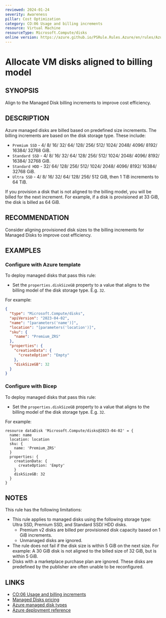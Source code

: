 ```yaml
---
reviewed: 2024-01-24
severity: Awareness
pillar: Cost Optimization
category: CO:06 Usage and billing increments
resource: Virtual Machine
resourceType: Microsoft.Compute/disks
online version: https://azure.github.io/PSRule.Rules.Azure/en/rules/Azure.VM.DiskSizeAlignment/
---
```


# Allocate VM disks aligned to billing model

## SYNOPSIS

Align to the Managed Disk billing increments to improve cost efficiency.

## DESCRIPTION

Azure managed disks are billed based on predefined size increments.
The billing increments are based on the disk storage type.
These include:

- `Premium SSD` - 4/ 8/ 16/ 32/ 64/ 128/ 256/ 512/ 1024/ 2048/ 4096/ 8192/ 16384/ 32768 GiB.
- `Standard SSD` - 4/ 8/ 16/ 32/ 64/ 128/ 256/ 512/ 1024/ 2048/ 4096/ 8192/ 16384/ 32768 GiB.
- `Standard HDD` - 32/ 64/ 128/ 256/ 512/ 1024/ 2048/ 4096/ 8192/ 16384/ 32768 GiB.
- `Ultra SSD` - 4/ 8/ 16/ 32/ 64/ 128/ 256/ 512 GiB, then 1 TiB increments to 64 TiB.

If you provision a disk that is not aligned to the billing model, you will be billed for the next increment.
For example, if a disk is provisioned at 33 GiB, the disk is billed as 64 GiB.

## RECOMMENDATION

Consider aligning provisioned disk sizes to the billing increments for Managed Disks to improve cost efficiency.

## EXAMPLES

### Configure with Azure template

To deploy managed disks that pass this rule:

- Set the `properties.diskSizeGB` property to a value that aligns to the billing model of the disk storage type.
  E.g. `32`.

For example:

```json
{
  "type": "Microsoft.Compute/disks",
  "apiVersion": "2023-04-02",
  "name": "[parameters('name')]",
  "location": "[parameters('location')]",
  "sku": {
    "name": "Premium_ZRS"
  },
  "properties": {
    "creationData": {
      "createOption": "Empty"
    },
    "diskSizeGB": 32
  }
}
```

### Configure with Bicep

To deploy managed disks that pass this rule:

- Set the `properties.diskSizeGB` property to a value that aligns to the billing model of the disk storage type.
  E.g. `32`.

For example:

```bicep
resource dataDisk 'Microsoft.Compute/disks@2023-04-02' = {
  name: name
  location: location
  sku: {
    name: 'Premium_ZRS'
  }
  properties: {
    creationData: {
      createOption: 'Empty'
    }
    diskSizeGB: 32
  }
}
```

## NOTES

This rule has the following limitations:

- This rule applies to managed disks using the following storage type: Ultra SSD, Premium SSD, and Standard SSD/ HDD disks.
  - Premium v2 disks are billed per provisioned disk capacity based on 1 GiB increments.
  - Unmanaged disks are ignored.
- The rule does not fail if the disk size is within 5 GiB on the next size.
  For example: A 30 GiB disk is not aligned to the billed size of 32 GiB, but is within 5 GiB.
- Disks with a marketplace purchase plan are ignored.
  These disks are predefined by the publisher are often unable to be reconfigured.

## LINKS

- [CO:06 Usage and billing increments](https://learn.microsoft.com/azure/well-architected/cost-optimization/align-usage-to-billing-increments)
- [Managed Disks pricing](https://azure.microsoft.com/pricing/details/managed-disks/)
- [Azure managed disk types](https://learn.microsoft.com/azure/virtual-machines/disks-types)
- [Azure deployment reference](https://learn.microsoft.com/azure/templates/microsoft.compute/disks)
